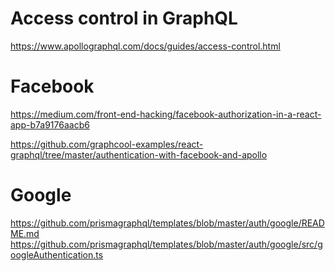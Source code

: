 Access control in GraphQL
=========================
https://www.apollographql.com/docs/guides/access-control.html

Facebook
========
https://medium.com/front-end-hacking/facebook-authorization-in-a-react-app-b7a9176aacb6

https://github.com/graphcool-examples/react-graphql/tree/master/authentication-with-facebook-and-apollo

Google
======
https://github.com/prismagraphql/templates/blob/master/auth/google/README.md
https://github.com/prismagraphql/templates/blob/master/auth/google/src/googleAuthentication.ts